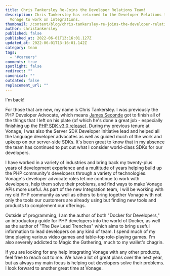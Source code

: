 ```yaml
---
title: Chris Tankersley Re-Joins the Developer Relations Team!
description: Chris Tankersley has returned to the Developer Relations team at
  Vonage to work on integrations.
thumbnail: /content/blog/chris-tankersley-re-joins-the-developer-relations-team/chris-tankersley.jpg
author: christankersley
published: false
published_at: 2022-06-01T13:16:01.127Z
updated_at: 2022-06-01T13:16:01.142Z
category: team
tags:
  - "#careers"
comments: true
spotlight: false
redirect: ""
canonical: ""
outdated: false
replacement_url: ""
---
```

I'm back!

For those that are new, my name is Chris Tankersley. I was previously the PHP Developer Advocate, which means [James Seconde](https://developer.vonage.com/blog/authors/james-seconde) got to finish all of the things that I left on his plate (of which he's done a great job - especially finishing up the [PHP SDK v3.0 release](https://developer.vonage.com/blog/22/01/27/announcing-the-php-server-sdk-version-3-0-release)). During my previous tenure at Vonage, I was also the Server SDK Developer Initiative lead and helped all the language developer advocates as well as guided much of the work and upkeep on our server-side SDKs. It's been great to know that in my absence the team has continued to put out what I consider world-class SDKs for our developers.

I have worked in a variety of industries and bring back my twenty-plus years of development experience and a multitude of years helping build up the PHP community's developers through a variety of technologies. Vonage's developer advocate roles let me continue to work with developers, help them solve their problems, and find ways to make Vonage APIs more useful. As part of the new Integration team, I will be working with my old PHP community as well as others to bring together Vonage with not only the tools our customers are already using but finding new tools and products to complement our offerings.

Outside of programming, I am the author of both "Docker for Developers," an introductory guide for PHP developers into the world of Docker, as well as the author of "The Dev Lead Trenches" which aims to bring useful information to lead developers on any kind of team. I spend much of my time playing various video games and table-top role-playing games. I'm also severely addicted to Magic the Gathering, much to my wallet's chagrin.

If you are looking for any help integrating Vonage with any other products, feel free to reach out to me. We have a lot of great plans over the next year, but as always my main focus is helping out developers solve their problems. I look forward to another great time at Vonage.
